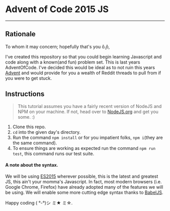 # Advent of Code __2015__ JS
--------------------

## Rationale
To whom it may concern; hopefully that's you ȏ.̮ȏ,

I've created this repository so that you could begin learning Javascript and code along with a known(and fun) problem set. This is last years AdventOfCode. I've decided this would be ideal as to not ruin this years [Advent](http://adventofcode.com/2016/day/1) and would provide for you a wealth of Reddit threads to pull from if you were to get stuck.

## Instructions
> This tutorial assumes you have a fairly
recent version of NodeJS and NPM on your machine.
If not, head over to [NodeJS.org](https://nodejs.org/en/download/) and get you some. :)

1. Clone this repo.
2. `cd` into the given day's directory.
3. Run the command `npm install` or for you impatient folks, `npm i`(they are the same command).
4. To ensure things are working as expected run the command  `npm run test`, this command runs our test suite.

#### A note about the syntax.
We will be using [ES2015](http://www.ecma-international.org/ecma-262/6.0/) wherever possible, this is the latest and greatest JS, this ain't your momma's Javascript. In fact, most modern browsers (i.e. Google Chrome, Firefox) have already adopted many of the features we will be using. We will enable some more cutting edge syntax thanks to [BabelJS](https://babeljs.io/).

Happy coding ( °-°)シ ミ★ ミ☆.
